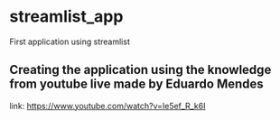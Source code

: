 # streamlist_app
First application using streamlist

## Creating the application using the knowledge from youtube live made by Eduardo Mendes
link: https://www.youtube.com/watch?v=Ie5ef_R_k6I
